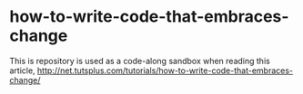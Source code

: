 how-to-write-code-that-embraces-change
======================================

This is repository is used as a code-along sandbox when reading this article, http://net.tutsplus.com/tutorials/how-to-write-code-that-embraces-change/
